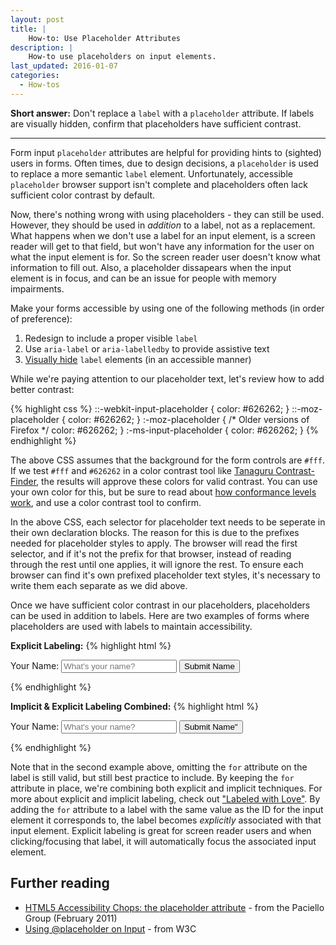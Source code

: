 ```yaml
---
layout: post
title: |
    How-to: Use Placeholder Attributes
description: |
    How-to use placeholders on input elements.
last_updated: 2016-01-07
categories:
  - How-tos
---
```

**Short answer:** Don't replace a `label` with a `placeholder` attribute. If labels are visually hidden, confirm that placeholders have sufficient contrast.

---

Form input `placeholder` attributes are helpful for providing hints to (sighted) users in forms. Often times, due to design decisions, a `placeholder` is used to replace a more semantic `label` element. Unfortunately, accessible `placeholder` browser support isn't complete and placeholders often lack sufficient color contrast by default.

Now, there's nothing wrong with using placeholders - they can still be used. However, they should be used in *addition* to a label, not as a replacement. What happens when we don't use a label for an input element, is a screen reader will get to that field, but won't have any information for the user on what the input element is for. So the screen reader user doesn't know what information to fill out. Also, a placeholder dissapears when the input element is in focus, and can be an issue for people with memory impairments.

Make your forms accessible by using one of the following methods (in order of preference):

1. Redesign to include a proper visible `label`
1. Use `aria-label` or `aria-labelledby` to provide assistive text
1. [Visually hide](http://a11yproject.com/posts/how-to-hide-content/) `label` elements (in an accessible manner)

While we're paying attention to our placeholder text, let's review how to add better contrast:

{% highlight css %}
::-webkit-input-placeholder {
  color: #626262;
}
::-moz-placeholder {
  color: #626262;
}
:-moz-placeholder {  /* Older versions of Firefox */
  color: #626262;
}
:-ms-input-placeholder {
  color: #626262;
}
{% endhighlight %}

The above CSS assumes that the background for the form controls are `#fff`. If we test `#fff` and `#626262` in a color contrast tool like [Tanaguru Contrast-Finder](http://contrast-finder.tanaguru.com/result.html;jsessionid=57DFFB6E8E217E7C92C55B7CE2629CF6?foreground=%23626262&background=%23ffffff&isBackgroundTested=false&ratio=4.5&algo=HSV), the results will approve these colors for valid contrast. You can use your own color for this, but be sure to read about [how conformance levels work](http://www.w3.org/TR/UNDERSTANDING-WCAG20/conformance.html#uc-levels-head), and use a color contrast tool to confirm.

In the above CSS, each selector for placeholder text needs to be seperate in their own declaration blocks. The reason for this is due to the prefixes needed for placeholder styles to apply. The browser will read the first selector, and if it's not the prefix for that browser, instead of reading through the rest until one applies, it will ignore the rest. To ensure each browser can find it's own prefixed placeholder text styles, it's necessary to write them each separate as we did above.

Once we have sufficient color contrast in our placeholders, placeholders can be used in addition to labels. Here are two examples of forms where placeholders are used with labels to maintain accessibility.

**Explicit Labeling:**
{% highlight html %}
<form>
  <label for="your-name">
    Your Name:
  </label>
  <input type="text" id="your-name" name="your-name" placeholder="What's your name?">
  <button type="submit">Submit Name</button>
</form>
{% endhighlight %}

**Implicit & Explicit Labeling Combined:**
{% highlight html %}
<form>
  <label for="your-name">
    Your Name:
    <input type="text" id="your-name" name="your-name" placeholder="What's your name?">
  </label>
  <button type="submit">Submit Name"</button>
</form>
{% endhighlight %}

Note that in the second example above, omitting the `for` attribute on the label is still valid, but still best practice to include. By keeping the `for` attribute in place, we're combining both explicit and implicit techniques. For more about explicit and implicit labeling, check out ["Labeled with Love"](https://www.aaron-gustafson.com/notebook/labeled-with-love/). By adding the `for` attribute to a label with the same value as the ID for the input element it corresponds to, the label becomes *explicitly* associated with that input element. Explicit labeling is great for screen reader users and when clicking/focusing that label, it will automatically focus the associated input element.

## Further reading

- [HTML5 Accessibility Chops: the placeholder attribute](http://blog.paciellogroup.com/2011/02/html5-accessibility-chops-the-placeholder-attribute/) - from the Paciello Group (February 2011)
- [Using @placeholder on Input](http://www.w3.org/WAI/GL/wiki/Using_@placeholder_on_input) - from W3C
